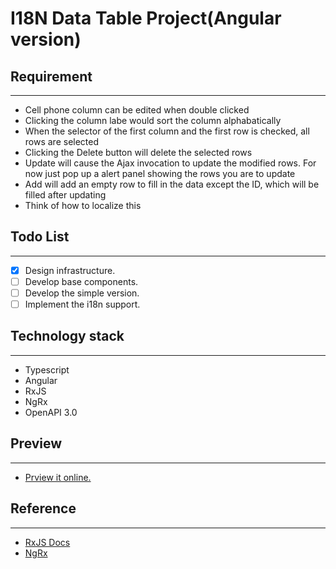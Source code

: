 # I18N Data Table Project(Angular version)

## Requirement

---

- Cell phone column can be edited when double clicked
- Clicking the column labe would sort the column alphabatically
- When the selector of the first column and the first row is checked, all rows are selected
- Clicking the Delete button will delete the selected rows
- Update will cause the Ajax invocation to update the modified rows. For now just pop up a alert panel showing the rows you are to update
- Add will add an empty row to fill in the data except the ID, which will be filled after updating
- Think of how to localize this

## Todo List

---

- [x] Design infrastructure.
- [ ] Develop base components.
- [ ] Develop the simple version.
- [ ] Implement the i18n support.

## Technology stack

---

- Typescript
- Angular
- RxJS
- NgRx
- OpenAPI 3.0

## Preview

---

- [Prview it online.](https://datatable-i18n-angular.now.sh/)

## Reference

---

- [RxJS Docs](https://rxjs.dev/guide/overview)
- [NgRx](https://ngrx.io/)
